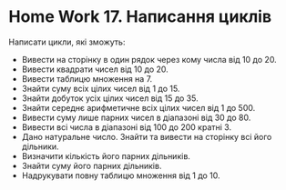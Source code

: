 # Home Work 17. Написання циклів

Написати цикли, які зможуть:

- Вивести на сторінку в один рядок через кому числа від 10 до 20.
- Вивести квадрати чисел від 10 до 20.
- Вивести таблицю множення на 7.
- Знайти суму всіх цілих чисел від 1 до 15.
- Знайти добуток усіх цілих чисел від 15 до 35.
- Знайти середнє арифметичне всіх цілих чисел від 1 до 500.
- Вивести суму лише парних чисел в діапазоні від 30 до 80.
- Вивести всі числа в діапазоні від 100 до 200 кратні 3.
- Дано натуральне число. Знайти та вивести на сторінку всі його дільники.
- Визначити кількість його парних дільників.
- Знайти суму його парних дільників.
- Надрукувати повну таблицю множення від 1 до 10.